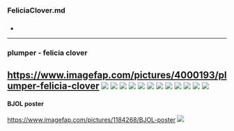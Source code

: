 ### FeliciaClover.md
### 

- ![]()
---
### plumper - felicia clover
https://www.imagefap.com/pictures/4000193/plumper-felicia-clover
![](https://x.imagefapusercontent.com/u/willy_wang-kerr/4000193/1892396345/1_(18).jpg)
![](https://x.imagefapusercontent.com/u/willy_wang-kerr/4000193/704299243/1_(21).jpg)
![](https://x.imagefapusercontent.com/u/willy_wang-kerr/4000193/1343506369/1_(23).jpg)
![](https://x.imagefapusercontent.com/u/willy_wang-kerr/4000193/690753176/1_(24).jpg)
![](https://x.imagefapusercontent.com/u/willy_wang-kerr/4000193/743718224/1_(32).jpg)
![](https://x.imagefapusercontent.com/u/willy_wang-kerr/4000193/1279279515/1_(34).jpg)
![](https://x.imagefapusercontent.com/u/willy_wang-kerr/4000193/1900662828/1_(35).jpg)
![](https://x.imagefapusercontent.com/u/willy_wang-kerr/4000193/1390453974/1_(41).jpg)
![](https://x.imagefapusercontent.com/u/willy_wang-kerr/4000193/1562084784/1_(45).jpg)
![](https://x.imagefapusercontent.com/u/willy_wang-kerr/4000193/1798763922/1_(61).jpg)
![](https://x.imagefapusercontent.com/u/willy_wang-kerr/4000193/1507918357/1_(62).jpg)
![](https://x.imagefapusercontent.com/u/willy_wang-kerr/4000193/1977249510/1_(64).jpg)
![]()
---
#### BJOL poster
https://www.imagefap.com/pictures/1184268/BJOL-poster
![](https://x.imagefapusercontent.com/u/pomupuri/1184268/11416064/_1005_Kaori.jpg)
